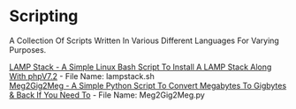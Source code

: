 # Scripting
A Collection Of Scripts Written In Various Different Languages For Varying Purposes.

[LAMP Stack - A Simple Linux Bash Script To Install A LAMP Stack Along With phpV7.2](https://github.com/BeanHubbleday/Scripting/wiki/LAMP-Stack) - File Name: lampstack.sh<br>
[Meg2Gig2Meg - A Simple Python Script To Convert Megabytes To Gigbytes & Back If You Need To](https://github.com/BeanHubbleday/Scripting/wiki/Meg2Gig2Meg) - File Name: Meg2Gig2Meg.py<br>
